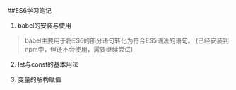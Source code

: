 ##ES6学习笔记

1. babel的安装与使用
>  babel主要用于将ES6的部分语句转化为符合ES5语法的语句。
>  (已经安装到npm中，但还不会使用，需要继续尝试)
2. let与const的基本用法

3. 变量的解构赋值

